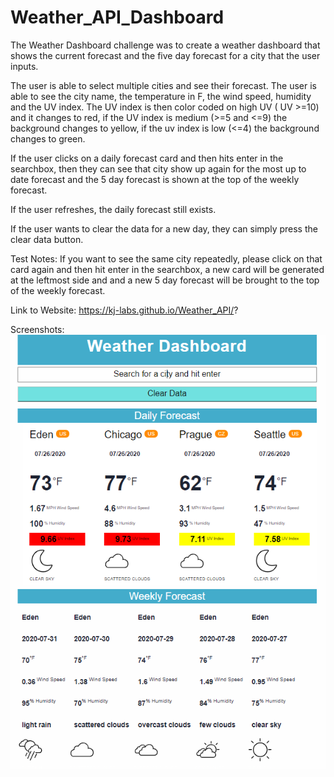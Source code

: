 # Weather_API_Dashboard


The Weather Dashboard challenge was to create a weather dashboard that shows the current forecast and the five day forecast for a city that the user inputs. 

The user is able to select multiple cities and see their forecast. The user is able to see the city name, the temperature in F, the wind speed, humidity and the UV index. The UV index is then color coded on high UV ( UV >=10) and it changes to red, if the UV index is medium (>=5 and <=9) the background changes to yellow, if the uv index is low (<=4) the background changes to green. 

If the user clicks on a daily forecast card and then hits enter in the searchbox, then they can see that city show up again for the most up to date forecast and the 5 day forecast is shown at the top of the weekly forecast. 

If the user refreshes, the daily forecast still exists. 

If the user wants to clear the data for a new day, they can simply press the clear data button. 

Test Notes: If you want to see the same city repeatedly, please click on that card again and then hit enter in the searchbox, a new card will be generated at the leftmost side and and a new 5 day forecast will be brought to the top of the weekly forecast. 

Link to Website: https://kj-labs.github.io/Weather_API/?

Screenshots:![Alt text](https://github.com/KJ-Labs/Weather_API/blob/master/screenshots.PNG "Screenshots")
